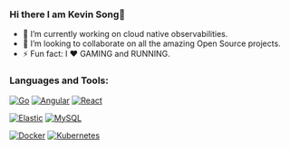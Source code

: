 ### Hi there I am Kevin Song👋

- 🔭 I’m currently working on cloud native observabilities.
- 👯 I’m looking to collaborate on all the amazing Open Source projects.
- ⚡ Fun fact: I ❤️ GAMING and RUNNING.

<!--
**KEVISONG/KEVISONG** is a ✨ _special_ ✨ repository because its `README.md` (this file) appears on your GitHub profile.

Here are some ideas to get you started:

- 🔭 I’m currently working on ...
- 🌱 I’m currently learning ...
- 👯 I’m looking to collaborate on ...
- 🤔 I’m looking for help with ...
- 💬 Ask me about ...
- 📫 How to reach me: ...
- 😄 Pronouns: ...
- ⚡ Fun fact: ...
-->

### Languages and Tools:

[![Go](https://img.shields.io/badge/Go-00ADD8?logo=go&logoColor=white)](https://github.com/golang/go)
[![Angular](https://img.shields.io/badge/Angular-DD0031?logo=angular&logoColor=white)](https://github.com/angular/angular)
[![React](https://img.shields.io/badge/React-20232A?logo=react&logoColor=61DAFB)](https://github.com/facebook/react)

[![Elastic](https://img.shields.io/badge/Elastic-005571?logo=elasticsearch)](https://github.com/elastic/elasticsearch)
[![MySQL](https://img.shields.io/badge/MySQL-000000?&logo=mysql&logoColor=white)](https://www.mysql.com/)

[![Docker](https://img.shields.io/badge/Docker-%230db7ed.svg?logo=docker&logoColor=white)](https://www.docker.com/)
[![Kubernetes](https://img.shields.io/badge/kubernetes-%23326ce5.svg?logo=kubernetes&logoColor=white)]()


